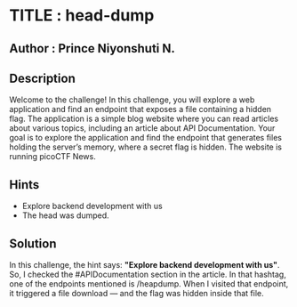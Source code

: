 # TITLE : head-dump
## Author : Prince Niyonshuti N.
## Description 
Welcome to the challenge! In this challenge, you will explore a web application and find an endpoint that exposes a file containing a hidden flag.
The application is a simple blog website where you can read articles about various topics, including an article about API Documentation. Your goal is to explore the application and find the endpoint that generates files holding the server’s memory, where a secret flag is hidden.
The website is running picoCTF News.
## Hints
- Explore backend development with us
- The head was dumped.
## Solution
In this challenge, the hint says: **"Explore backend development with us"**. So, I checked the #APIDocumentation section in the article. In that hashtag, one of the endpoints mentioned is /heapdump. When I visited that endpoint, it triggered a file download — and the flag was hidden inside that file.
